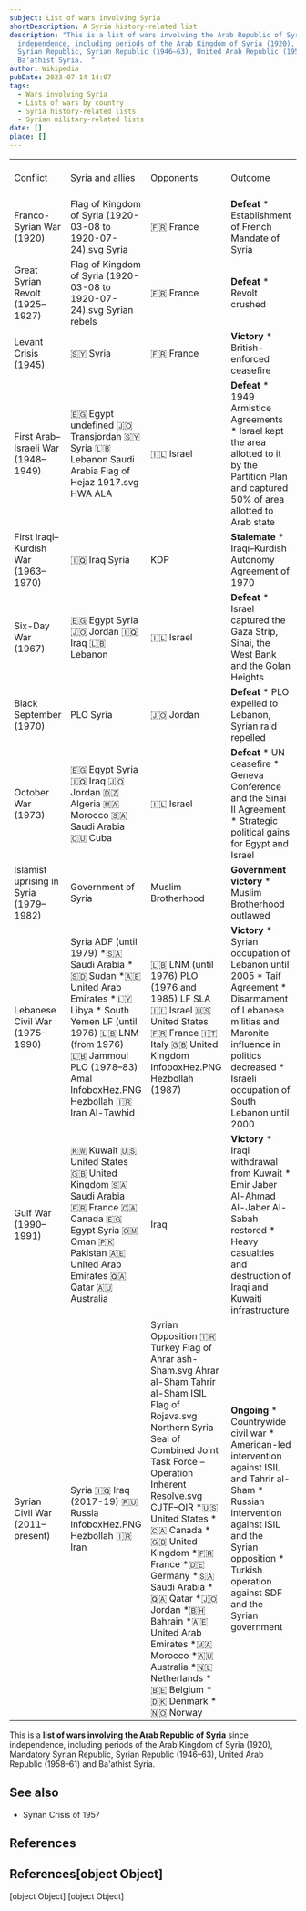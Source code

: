 ```yaml
---
subject: List of wars involving Syria
shortDescription: A Syria history-related list
description: "This is a list of wars involving the Arab Republic of Syria since
  independence, including periods of the Arab Kingdom of Syria (1920), Mandatory
  Syrian Republic, Syrian Republic (1946–63), United Arab Republic (1958–61) and
  Ba'athist Syria.  "
author: Wikipedia
pubDate: 2023-07-14 14:07
tags:
  - Wars involving Syria
  - Lists of wars by country
  - Syria history-related lists
  - Syrian military-related lists
date: []
place: []
---
```



|                |                |                |                |                |
|       ---      |       ---      |       ---      |       ---      |       ---      |
|    Conflict    | Syria and allies |    Opponents   |     Outcome    |  Head of State |
| Franco-Syrian War (1920) | Flag of Kingdom of Syria (1920-03-08 to 1920-07-24).svg Syria |   🇫🇷 France  | **Defeat** * Establishment of French Mandate of Syria |                |
| Great Syrian Revolt (1925–1927) | Flag of Kingdom of Syria (1920-03-08 to 1920-07-24).svg Syrian rebels |   🇫🇷 France  | **Defeat** * Revolt crushed |                |
| Levant Crisis (1945) |   🇸🇾 Syria   |   🇫🇷 France  | **Victory** * British-enforced ceasefire |                |
| First Arab–Israeli War (1948–1949) | 🇪🇬 Egypt undefined 🇯🇴 Transjordan 🇸🇾 Syria 🇱🇧 Lebanon Saudi Arabia Flag of Hejaz 1917.svg HWA  ALA |   🇮🇱 Israel  | **Defeat** * 1949 Armistice Agreements * Israel kept the area allotted to it by the Partition Plan and captured 50% of area allotted to Arab state |                |
| First Iraqi–Kurdish War (1963–1970) | 🇮🇶 Iraq Syria |       KDP      | **Stalemate** * Iraqi–Kurdish Autonomy Agreement of 1970 |                |
| Six-Day War (1967) | 🇪🇬 Egypt Syria 🇯🇴 Jordan 🇮🇶 Iraq 🇱🇧 Lebanon |   🇮🇱 Israel  | **Defeat** * Israel captured the Gaza Strip, Sinai, the West Bank and the Golan Heights |                |
| Black September (1970) |    PLO Syria   |   🇯🇴 Jordan  | **Defeat** * PLO expelled to Lebanon, Syrian raid repelled |                |
| October War (1973) | 🇪🇬 Egypt Syria 🇮🇶 Iraq 🇯🇴 Jordan 🇩🇿 Algeria 🇲🇦 Morocco 🇸🇦 Saudi Arabia 🇨🇺 Cuba |   🇮🇱 Israel  | **Defeat** * UN ceasefire * Geneva Conference and the Sinai II Agreement * Strategic political gains for Egypt and Israel |                |
| Islamist uprising in Syria (1979–1982) | Government of Syria | Muslim Brotherhood | **Government victory** * Muslim Brotherhood outlawed |                |
| Lebanese Civil War (1975–1990) | Syria ADF (until 1979)  *🇸🇦 Saudi Arabia *🇸🇩 Sudan *🇦🇪 United Arab Emirates *🇱🇾 Libya * South Yemen   LF (until 1976) 🇱🇧 LNM (from 1976) 🇱🇧 Jammoul  PLO (1978–83)  Amal InfoboxHez.PNG Hezbollah 🇮🇷 Iran  Al-Tawhid | 🇱🇧 LNM (until 1976) PLO (1976 and 1985) LF  SLA 🇮🇱 Israel 🇺🇸 United States 🇫🇷 France 🇮🇹 Italy 🇬🇧 United Kingdom InfoboxHez.PNG Hezbollah (1987) | **Victory** * Syrian occupation of Lebanon until 2005 * Taif Agreement * Disarmament of Lebanese militias and Maronite influence in politics decreased * Israeli occupation of South Lebanon until 2000 |                |
| Gulf War (1990–1991) | 🇰🇼 Kuwait 🇺🇸 United States 🇬🇧 United Kingdom 🇸🇦 Saudi Arabia 🇫🇷 France 🇨🇦 Canada 🇪🇬 Egypt Syria 🇴🇲 Oman 🇵🇰 Pakistan 🇦🇪 United Arab Emirates 🇶🇦 Qatar 🇦🇺 Australia |      Iraq      | **Victory** * Iraqi withdrawal from Kuwait * Emir Jaber Al-Ahmad Al-Jaber Al-Sabah restored * Heavy casualties and destruction of Iraqi and Kuwaiti infrastructure |                |
| Syrian Civil War (2011–present) | Syria 🇮🇶 Iraq (2017-19) 🇷🇺 Russia InfoboxHez.PNG Hezbollah 🇮🇷 Iran | Syrian Opposition 🇹🇷 Turkey Flag of Ahrar ash-Sham.svg Ahrar al-Sham Tahrir al-Sham  ISIL Flag of Rojava.svg Northern Syria Seal of Combined Joint Task Force – Operation Inherent Resolve.svg CJTF–OIR *🇺🇸 United States *🇨🇦 Canada *🇬🇧 United Kingdom *🇫🇷 France *🇩🇪 Germany *🇸🇦 Saudi Arabia *🇶🇦 Qatar *🇯🇴 Jordan *🇧🇭 Bahrain *🇦🇪 United Arab Emirates *🇲🇦 Morocco *🇦🇺 Australia *🇳🇱 Netherlands *🇧🇪 Belgium *🇩🇰 Denmark *🇳🇴 Norway | **Ongoing** * Countrywide civil war * American-led intervention against ISIL and Tahrir al-Sham * Russian intervention against ISIL and the Syrian opposition * Turkish operation against SDF and the Syrian government |                |

This is a **list of wars involving the Arab Republic of Syria** since independence, including periods of the Arab Kingdom of Syria (1920), Mandatory Syrian Republic, Syrian Republic (1946–63), United Arab Republic (1958–61) and Ba'athist Syria.

## See also
 * Syrian Crisis of 1957


## References
## References[object Object]
[object Object]
[object Object]